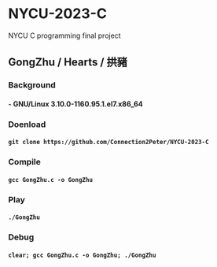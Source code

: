 # NYCU-2023-C
NYCU C programming final project

## GongZhu / Hearts / 拱豬
### Background
#### - **GNU/Linux 3.10.0-1160.95.1.el7.x86_64**

### Doenload
#### ```git clone https://github.com/Connection2Peter/NYCU-2023-C```

### Compile
#### ```gcc GongZhu.c -o GongZhu```

### Play
#### ```./GongZhu```

### Debug
#### ```clear; gcc GongZhu.c -o GongZhu; ./GongZhu```
